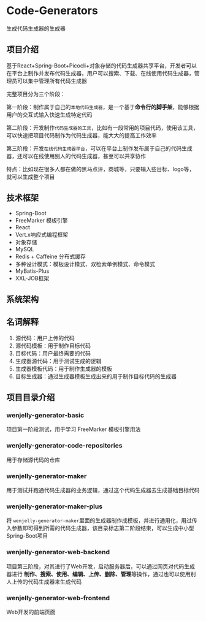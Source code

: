 # Code-Generators
生成代码生成器的生成器

## 项目介绍
基于React+Spring-Boot+Picocli+对象存储的代码生成器共享平台，开发者可以在平台上制作并发布代码生成器，用户可以搜索、下载、在线使用代码生成器，管理员可以集中管理所有代码生成器

完整项目分为三个阶段：

第一阶段：制作属于自己的``本地代码生成器``，是一个基于**命令行的脚手架**，能够根据用户的交互式输入快速生成特定代码

第二阶段：开发制作``代码生成器的工具``，比如有一段常用的项目代码，使用该工具，可以快速把项目代码制作为代码生成器，能大大的提高工作效率

第三阶段：开发``在线代码生成器平台``，可以在平台上制作发布属于自己的代码生成器，还可以在线使用别人的代码生成器，甚至可以共享协作

特点：比如现在很多人都在做的黑马点评，商城等，只要输入些目标、logo等，就可以生成整个项目

## 技术框架
- Spring-Boot
- FreeMarker 模板引擎
- React
- Vert.x响应式编程框架
- 对象存储
- MySQL
- Redis + Caffeine 分布式缓存
- 多种设计模式：模板设计模式、双检索单例模式、命令模式
- MyBatis-Plus
- XXL-JOB框架

## 系统架构


## 名词解释
1. 源代码：用户上传的代码
2. 源代码模板：用于制作目标代码
3. 目标代码：用户最终需要的代码
4. 生成器源代码：用于测试生成的逻辑
5. 生成器模板代码：用于制作生成器的模板
6. 目标生成器：通过生成器模板生成出来的用于制作目标代码的生成器

## 项目目录介绍
### wenjelly-generator-basic
项目第一阶段测试，用于学习 FreeMarker 模板引擎用法
### wenjelly-generator-code-repositories
用于存储源代码的仓库
### wenjelly-generator-maker
用于测试并跑通代码生成器的业务逻辑，通过这个代码生成器去生成基础目标代码
### wenjelly-generator-maker-plus
将 ``wenjelly-generator-maker``里面的生成器制作成模板，并进行通用化，用过传入参数即可得到所需的代码生成器，该目录标志第二阶段结束，可以生成中小型Spring-Boot项目
### wenjelly-generator-web-backend
项目第三阶段，对其进行了Web开发，启动服务器后，可以通过网页对代码生成器进行 **制作、搜索、使用、编辑、上传、删除、管理**等操作，通过也可以使用别人上传的代码生成器来生成代码
### wenjelly-generator-web-frontend
Web开发的前端页面

